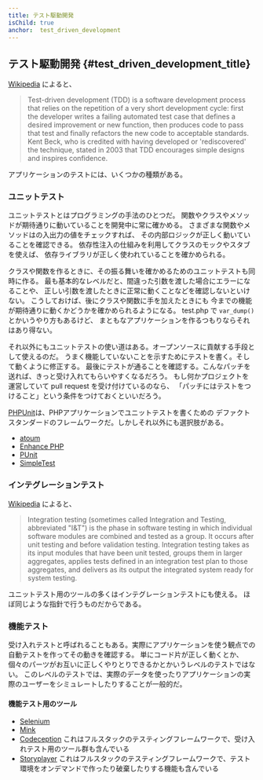 ```yaml
---
title: テスト駆動開発
isChild: true
anchor:  test_driven_development
---
```


## テスト駆動開発 {#test_driven_development_title}

[Wikipedia](http://en.wikipedia.org/wiki/Test-driven_development) によると、

> Test-driven development (TDD) is a software development process that relies on the repetition of a very short
> development cycle: first the developer writes a failing automated test case that defines a desired improvement or new
> function, then produces code to pass that test and finally refactors the new code to acceptable standards. Kent Beck,
> who is credited with having developed or 'rediscovered' the technique, stated in 2003 that TDD encourages simple
> designs and inspires confidence.

アプリケーションのテストには、いくつかの種類がある。

### ユニットテスト

ユニットテストとはプログラミングの手法のひとつだ。
関数やクラスやメソッドが期待通りに動いていることを開発中に常に確かめる。
さまざまな関数やメソッドはの入出力の値をチェックすれば、
その内部ロジックが正しく動いていることを確認できる。
依存性注入の仕組みを利用してクラスのモックやスタブを使えば、
依存ライブラリが正しく使われていることを確かめられる。

クラスや関数を作るときに、その振る舞いを確かめるためのユニットテストも同時に作る。
最も基本的なレベルだと、間違った引数を渡した場合にエラーになることや、
正しい引数を渡したときに正常に動くことなどを確認しないといけない。
こうしておけば、後にクラスや関数に手を加えたときにも
今までの機能が期待通りに動くかどうかを確かめられるようになる。
test.php で `var_dump()` とかいうやり方もあるけど、
まともなアプリケーションを作るつもりならそれはあり得ない。

それ以外にもユニットテストの使い道はある。オープンソースに貢献する手段として使えるのだ。
うまく機能していないことを示すためにテストを書く。そして動くように修正する。
最後にテストが通ることを確認する。こんなパッチを送れば、きっと受け入れてもらいやすくなるだろう。
もし何かプロジェクトを運営していて pull request を受け付けているのなら、
「パッチにはテストをつけること」という条件をつけておくといいだろう。

[PHPUnit](http://phpunit.de)は、PHPアプリケーションでユニットテストを書くための
デファクトスタンダードのフレームワークだ。しかしそれ以外にも選択肢がある。

* [atoum](https://github.com/atoum/atoum)
* [Enhance PHP](https://github.com/Enhance-PHP/Enhance-PHP)
* [PUnit](http://punit.smf.me.uk/)
* [SimpleTest](http://simpletest.org)


### インテグレーションテスト

[Wikipedia](http://en.wikipedia.org/wiki/Integration_testing) によると、

> Integration testing (sometimes called Integration and Testing, abbreviated "I&T") is the phase in software testing in
> which individual software modules are combined and tested as a group. It occurs after unit testing and before
> validation testing. Integration testing takes as its input modules that have been unit tested, groups them in larger
> aggregates, applies tests defined in an integration test plan to those aggregates, and delivers as its output the
> integrated system ready for system testing.

ユニットテスト用のツールの多くはインテグレーションテストにも使える。
ほぼ同じような指針で行うものだからである。

### 機能テスト

受け入れテストと呼ばれることもある。実際にアプリケーションを使う観点での自動テストを作ってその動きを確認する。
単にコード片が正しく動くとか、個々のパーツがお互いに正しくやりとりできるかとかいうレベルのテストではない。
このレベルのテストでは、実際のデータを使ったりアプリケーションの実際のユーザーをシミュレートしたりすることが一般的だ。

#### 機能テスト用のツール

* [Selenium](http://seleniumhq.com)
* [Mink](http://mink.behat.org)
* [Codeception](http://codeception.com) これはフルスタックのテスティングフレームワークで、受け入れテスト用のツール群も含んでいる
* [Storyplayer](http://datasift.github.io/storyplayer) これはフルスタックのテスティングフレームワークで、テスト環境をオンデマンドで作ったり破棄したりする機能も含んでいる
